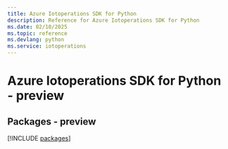 ```yaml
---
title: Azure Iotoperations SDK for Python
description: Reference for Azure Iotoperations SDK for Python
ms.date: 02/10/2025
ms.topic: reference
ms.devlang: python
ms.service: iotoperations
---
```

# Azure Iotoperations SDK for Python - preview
## Packages - preview
[!INCLUDE [packages](iotoperations-index.md)]